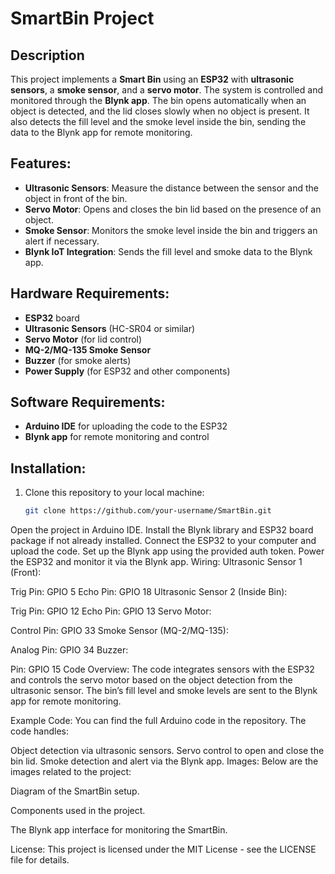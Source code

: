 # SmartBin Project

## Description
This project implements a **Smart Bin** using an **ESP32** with **ultrasonic sensors**, a **smoke sensor**, and a **servo motor**. The system is controlled and monitored through the **Blynk app**. The bin opens automatically when an object is detected, and the lid closes slowly when no object is present. It also detects the fill level and the smoke level inside the bin, sending the data to the Blynk app for remote monitoring.

## Features:
- **Ultrasonic Sensors**: Measure the distance between the sensor and the object in front of the bin.
- **Servo Motor**: Opens and closes the bin lid based on the presence of an object.
- **Smoke Sensor**: Monitors the smoke level inside the bin and triggers an alert if necessary.
- **Blynk IoT Integration**: Sends the fill level and smoke data to the Blynk app.

## Hardware Requirements:
- **ESP32** board
- **Ultrasonic Sensors** (HC-SR04 or similar)
- **Servo Motor** (for lid control)
- **MQ-2/MQ-135 Smoke Sensor**
- **Buzzer** (for smoke alerts)
- **Power Supply** (for ESP32 and other components)

## Software Requirements:
- **Arduino IDE** for uploading the code to the ESP32
- **Blynk app** for remote monitoring and control

## Installation:
1. Clone this repository to your local machine:
   ```bash
   git clone https://github.com/your-username/SmartBin.git
Open the project in Arduino IDE.
Install the Blynk library and ESP32 board package if not already installed.
Connect the ESP32 to your computer and upload the code.
Set up the Blynk app using the provided auth token.
Power the ESP32 and monitor it via the Blynk app.
Wiring:
Ultrasonic Sensor 1 (Front):

Trig Pin: GPIO 5
Echo Pin: GPIO 18
Ultrasonic Sensor 2 (Inside Bin):

Trig Pin: GPIO 12
Echo Pin: GPIO 13
Servo Motor:

Control Pin: GPIO 33
Smoke Sensor (MQ-2/MQ-135):

Analog Pin: GPIO 34
Buzzer:

Pin: GPIO 15
Code Overview:
The code integrates sensors with the ESP32 and controls the servo motor based on the object detection from the ultrasonic sensor. The bin’s fill level and smoke levels are sent to the Blynk app for remote monitoring.

Example Code:
You can find the full Arduino code in the repository. The code handles:

Object detection via ultrasonic sensors.
Servo control to open and close the bin lid.
Smoke detection and alert via the Blynk app.
Images:
Below are the images related to the project:

Diagram of the SmartBin setup.

Components used in the project.

The Blynk app interface for monitoring the SmartBin.

License:
This project is licensed under the MIT License - see the LICENSE file for details.
